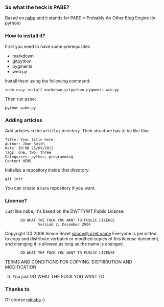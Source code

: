 ### So what the heck is PABE?

Based on [nabe](http://github.com/mklabs/nabe) and it stands for PABE = Probably An Other Blog Engine (in python)

### How to install it?

First you need to have some prerequisites 

* markdown
* gitpython
* pygments
* web.py

Install them using the following command:


    sudo easy_install markdown gitpython pygments web.py


Then run pabe:

    python pabe.py

### Adding articles

Add articles in the `articles` directory. Their structure has to be like this:

    Title: Your title here
    Author: Jhon Smith
    Date: 10:00 25/09/2011
    Tags: one, two, three
    Categories: python, programming
    Content HERE

Initialize a repository inside that directory:

    git init

You can create a `bare` repository if you want.

### License?

Just like nabe, it's based on the DWTFYWT Public License:

           DO WHAT THE FUCK YOU WANT TO PUBLIC LICENSE
                   Version 2, December 2004

Copyright (C) 2008 Simon Rozet <simon@rozet.name>
Everyone is permitted to copy and distribute verbatim or modified
copies of this license document, and changing it is allowed as long
as the name is changed.

           DO WHAT THE FUCK YOU WANT TO PUBLIC LICENSE
  TERMS AND CONDITIONS FOR COPYING, DISTRIBUTION AND MODIFICATION

 0. You just DO WHAT THE FUCK YOU WANT TO.

### Thanks to

Of course [mklabs](http://github.com/mklabs) :)
